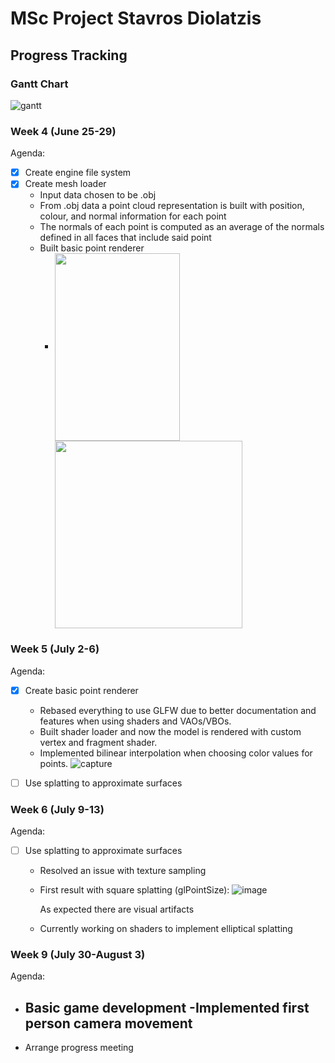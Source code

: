 # MSc Project Stavros Diolatzis
## Progress Tracking

### Gantt Chart

![gantt](https://user-images.githubusercontent.com/19236056/42326310-74f32460-8071-11e8-81fb-5926085dcf80.PNG)

### Week 4 (June 25-29)

Agenda: 
  - [x] Create engine file system
  - [x] Create mesh loader 
    - Input data chosen to be .obj
    - From .obj data a point cloud representation is built with position, colour, and normal information for each point
    - The normals of each point is computed as an average of the normals defined in all faces that include said point
    - Built basic point renderer
      - <img align="center" width="200" height="300" src="https://user-images.githubusercontent.com/19236056/42325376-c1f42aaa-806e-11e8-8cfc-675ff5b84ae8.PNG">  <img align="center" width="300" height="300" src="https://user-images.githubusercontent.com/19236056/43147301-637e742e-8f6b-11e8-86f9-fe559f85abc6.PNG">  
      
        
### Week 5 (July 2-6)

Agenda:
  - [X] Create basic point renderer
    - Rebased everything to use GLFW due to better documentation and features when using shaders and VAOs/VBOs.
    - Built shader loader and now the model is rendered with custom vertex and fragment shader.
    - Implemented bilinear interpolation when choosing color values for points.
    ![capture](https://user-images.githubusercontent.com/19236056/42422454-e1c2f6cc-82ee-11e8-8e64-ee5ed5592cd0.PNG)    
  - [ ] Use splatting to approximate surfaces
   
    
    
### Week 6 (July 9-13)

Agenda:

  - [ ] Use splatting to approximate surfaces
    - Resolved an issue with texture sampling
    - First result with square splatting (glPointSize):
      ![image](https://user-images.githubusercontent.com/19236056/42581671-fff0c7ca-8535-11e8-8f7e-f3e698fc5f95.png)
      
      As expected there are visual artifacts
    
    - Currently working on shaders to implement elliptical splatting
    
    
### Week 9 (July 30-August 3)
  
Agenda:
   - Basic game development
      -Implemented first person camera movement
      -
   - Arrange progress meeting
